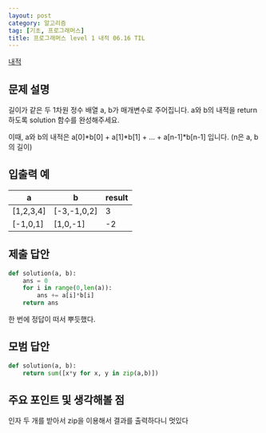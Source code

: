 ```yaml
---
layout: post
category: 알고리즘
tag: [기초, 프로그래머스]
title: 프로그래머스 level 1 내적 06.16 TIL
---
```


[내적](https://programmers.co.kr/learn/courses/30/lessons/70128) 

## 문제 설명

길이가 같은 두 1차원 정수 배열 a, b가 매개변수로 주어집니다. a와 b의 내적을 return 하도록 solution 함수를 완성해주세요.

이때, a와 b의 내적은 a\[0]*b\[0] + a\[1]*b\[1] + ... + a\[n-1]*b\[n-1] 입니다. (n은 a, b의 길이)

## 입출력 예

<table>
  <thead>
    <tr>
      <th>a</th>
      <th>b</th>
      <th>result</th>
    </tr>
  </thead>
  <tbody>
    <tr>
      <td>[1,2,3,4]</td>
      <td>[-3,-1,0,2]</td>
      <td>3</td>
    </tr>
    <tr>
      <td>[-1,0,1]</td>
      <td>[1,0,-1]</td>
      <td>-2</td>
    </tr>
  </tbody>
</table>

## 제출 답안

```python
def solution(a, b):
    ans = 0
    for i in range(0,len(a)):
        ans += a[i]*b[i]
    return ans
```
한 번에 정답이 떠서 뿌듯했다.

## 모범 답안

```python
def solution(a, b):
    return sum([x*y for x, y in zip(a,b)])
```

## 주요 포인트 및 생각해볼 점   

  인자 두 개를 받아서 zip을 이용해서 결과를 출력하다니 멋있다
